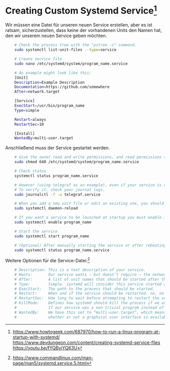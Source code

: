 # Creating Custom Systemd Service[^1]

Wir müssen eine Datei für unseren neuen Service erstellen, aber es ist ratsam, sicherzustellen, dass keine der vorhandenen Units den Namen hat, den wir unserem neuen Service geben möchten.
```bash
    # Check the process tree with the "pstree -c" command.
    sudo systemctl list-unit-files --type=service

    # Create service file
    sudo nano /etc/systemd/system/program_name.service

    # An example might look like this:
    [Unit]
    Description=Example Description
    Documentation=https://github.com/somewhere
    After=network.target

    [Service]
    ExecStart=/usr/bin/program_name
    Type=simple

    Restart=always
    RestartSec=10

    [Install]
    WantedBy=multi-user.target
```

Anschließend muss der Service gestartet werden.
```bash
    # Give the owner read and write permissions, and read permissions to the group. Others will have no permissions.
    sudo chmod 640 /etc/systemd/system/program_name.service

    # Check status
    systemctl status program_name.service

    # However (using telegraf as an example), even if your service is running, it does not guarantee that it is correctly sending data to InfluxDB.
    # To verify it, check your journal logs.
    sudo journalctl -f -u telegraf.service

    # When you add a new unit file or edit an existing one, you should tell systemd to reload the unit file definitions.
    sudo systemctl daemon-reload

    # If you want a service to be launched at startup you must enable it
    sudo systemctl enable program_name

    # Start the service
    sudo systemctl start program_name

    # (Optional) After manually starting the service or after rebooting the computer, we can verify that our service is running correctly
    sudo systemctl status program_name.service
```

Weitere Optionen für die Service-Datei:[^2]
```bash
    # Description: This is a text description of your service.
    # Wants:       Our service wants — but doesn’t require — the network to be up before our service is started.
    # After:       A list of unit names that should be started after this service has been successfully started, if they’re not already running.
    # Type:        Simple. systemd will consider this service started as soon as the process specified by ExecStart has been forked.
    # ExecStart:   The path to the process that should be started.
    # Restart:     When and if the service should be restarted. no, on-success, on-failure, on-abnormal, on-watchdog, on-abort, or always
    # RestartSec:  How long to wait before attempting to restart the service. This value is in seconds.
    # KillMode:    Defines how systemd should kill the process if we ask systemctl to stop the service. “process” causes systemd to use the SIGTERM signal on the main process only.
    #              If our service was a non-trivial program instead of a simple script, we would set this to “mixed” to ensure that any spawned processes were also terminated.
    # WantedBy:    We have this set to “multi-user.target”, which means the service should be started as long as the system is in a state where multiple users can log in,
    #              whether or not a graphical user interface is available.
```

[^1]: https://www.howtogeek.com/687970/how-to-run-a-linux-program-at-startup-with-systemd/  
https://www.devdungeon.com/content/creating-systemd-service-files  
https://youtu.be/fYQBvjYQ63U  
[^2]: https://www.commandlinux.com/man-page/man5/systemd.service.5.html

